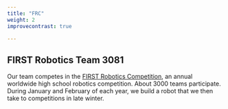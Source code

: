 ```yaml
---
title: "FRC"
weight: 2
improvecontrast: true

---
```


## FIRST Robotics Team 3081
Our team competes in the [FIRST Robotics Competition](http://www.firstinspires.org/robotics/frc/), an annual worldwide high school robotics competition.  About 3000 teams participate.  During January and February of each year, we build a robot that we then take to competitions in late winter.

<!-- ### History 
We started in __2009__ -->
<!-- Create a history page for the FRC team -->